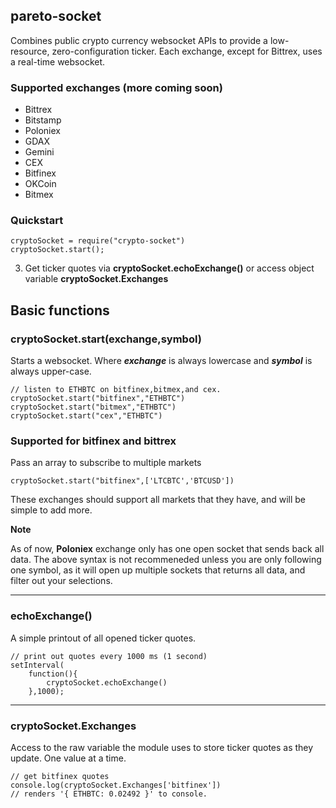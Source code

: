 ## pareto-socket

Combines public crypto currency websocket APIs to provide a low-resource, zero-configuration ticker. Each exchange, except for Bittrex, uses a real-time websocket.


### Supported exchanges (more coming soon)

 - Bittrex
 - Bitstamp
 - Poloniex
 - GDAX
 - Gemini
 - CEX
 - Bitfinex
 - OKCoin
 - Bitmex

### Quickstart


```
cryptoSocket = require("crypto-socket")
cryptoSocket.start();

```

3) Get ticker quotes via **cryptoSocket.echoExchange()** or access object variable **cryptoSocket.Exchanges**

## Basic functions

### cryptoSocket.start(exchange,symbol)

Starts a websocket. Where ***exchange*** is always lowercase and ***symbol*** is always upper-case.



```
// listen to ETHBTC on bitfinex,bitmex,and cex.
cryptoSocket.start("bitfinex","ETHBTC")
cryptoSocket.start("bitmex","ETHBTC")
cryptoSocket.start("cex","ETHBTC")
```


### Supported for bitfinex and bittrex

Pass an array to subscribe to multiple markets

```
cryptoSocket.start("bitfinex",['LTCBTC','BTCUSD'])
```
These exchanges should support all markets that they have, and will be simple to add more.

**Note**

As of now, **Poloniex** exchange only has one open socket that sends back all data. The above syntax is not recommeneded unless you are only following one symbol, as it will open up multiple sockets that returns all data, and filter out your selections.
__________

### echoExchange()

A simple printout of all opened ticker quotes.



```
// print out quotes every 1000 ms (1 second)
setInterval(
	function(){
		cryptoSocket.echoExchange()
	},1000);
```

________________
### cryptoSocket.Exchanges

Access to the raw variable the module uses to store ticker quotes as they update. One value at a time.



```
// get bitfinex quotes
console.log(cryptoSocket.Exchanges['bitfinex'])
// renders '{ ETHBTC: 0.02492 }' to console.
```
